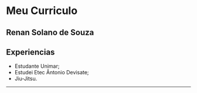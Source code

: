 # Meu Curriculo

## Renan Solano de Souza

## Experiencias
- Estudante Unimar;
- Estudei Etec Ântonio Devisate;
- Jiu-Jitsu.
---
